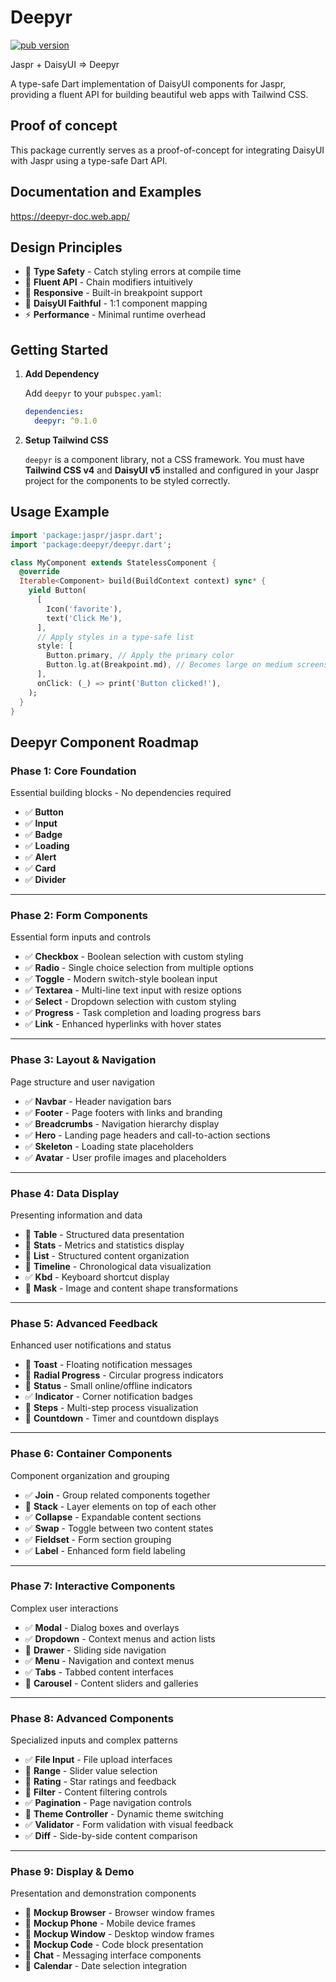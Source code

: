 # Deepyr

[![pub version](https://img.shields.io/pub/v/deepyr.svg)](https://pub.dev/packages/deepyr)

Jaspr + DaisyUI => Deepyr

A type-safe Dart implementation of DaisyUI components for Jaspr, providing a fluent API for building beautiful web apps with Tailwind CSS.

## Proof of concept

This package currently serves as a proof-of-concept for integrating DaisyUI with Jaspr using a type-safe Dart API.

## Documentation and Examples

https://deepyr-doc.web.app/

## **Design Principles**

- 🎯 **Type Safety** - Catch styling errors at compile time
- 🔧 **Fluent API** - Chain modifiers intuitively
- 📱 **Responsive** - Built-in breakpoint support
- 🎨 **DaisyUI Faithful** - 1:1 component mapping
- ⚡ **Performance** - Minimal runtime overhead

## Getting Started

1. **Add Dependency**

    Add `deepyr` to your `pubspec.yaml`:

    ```yaml
    dependencies:
      deepyr: ^0.1.0
    ```

2. **Setup Tailwind CSS**

    `deepyr` is a component library, not a CSS framework. You must have **Tailwind CSS v4** and **DaisyUI v5** installed and configured in your Jaspr project for the components to be styled correctly.

## Usage Example

```dart
import 'package:jaspr/jaspr.dart';
import 'package:deepyr/deepyr.dart';

class MyComponent extends StatelessComponent {
  @override
  Iterable<Component> build(BuildContext context) sync* {
    yield Button(
      [
        Icon('favorite'),
        text('Click Me'),
      ],
      // Apply styles in a type-safe list
      style: [
        Button.primary, // Apply the primary color
        Button.lg.at(Breakpoint.md), // Becomes large on medium screens and up
      ],
      onClick: (_) => print('Button clicked!'),
    );
  }
}
```

## Deepyr Component Roadmap

### **Phase 1: Core Foundation**

Essential building blocks - No dependencies required

- ✅ **Button**
- ✅ **Input**
- ✅ **Badge**
- ✅ **Loading**
- ✅ **Alert**
- ✅ **Card**
- ✅ **Divider**

---

### **Phase 2: Form Components**

Essential form inputs and controls

- ✅ **Checkbox** - Boolean selection with custom styling
- ✅ **Radio** - Single choice selection from multiple options
- ✅ **Toggle** - Modern switch-style boolean input
- ✅ **Textarea** - Multi-line text input with resize options
- ✅ **Select** - Dropdown selection with custom styling
- ✅ **Progress** - Task completion and loading progress bars
- ✅ **Link** - Enhanced hyperlinks with hover states

---

### **Phase 3: Layout & Navigation**

Page structure and user navigation

- ✅ **Navbar** - Header navigation bars
- ✅ **Footer** - Page footers with links and branding
- ✅ **Breadcrumbs** - Navigation hierarchy display
- ✅ **Hero** - Landing page headers and call-to-action sections
- ✅ **Skeleton** - Loading state placeholders
- ✅ **Avatar** - User profile images and placeholders

---

### **Phase 4: Data Display**

Presenting information and data

- 🔲 **Table** - Structured data presentation
- 🔲 **Stats** - Metrics and statistics display
- 🔲 **List** - Structured content organization
- 🔲 **Timeline** - Chronological data visualization
- ✅ **Kbd** - Keyboard shortcut display
- 🔲 **Mask** - Image and content shape transformations

---

### **Phase 5: Advanced Feedback**

Enhanced user notifications and status

- 🔲 **Toast** - Floating notification messages
- 🔲 **Radial Progress** - Circular progress indicators
- 🔲 **Status** - Small online/offline indicators
- ✅ **Indicator** - Corner notification badges
- 🔲 **Steps** - Multi-step process visualization
- 🔲 **Countdown** - Timer and countdown displays

---

### **Phase 6: Container Components**

Component organization and grouping

- ✅ **Join** - Group related components together
- 🔲 **Stack** - Layer elements on top of each other
- ✅ **Collapse** - Expandable content sections
- ✅ **Swap** - Toggle between two content states
- ✅ **Fieldset** - Form section grouping
- ✅ **Label** - Enhanced form field labeling

---

### **Phase 7: Interactive Components**

Complex user interactions

- ✅ **Modal** - Dialog boxes and overlays
- ✅ **Dropdown** - Context menus and action lists
- 🔲 **Drawer** - Sliding side navigation
- ✅ **Menu** - Navigation and context menus
- ✅ **Tabs** - Tabbed content interfaces
- 🔲 **Carousel** - Content sliders and galleries

---

### **Phase 8: Advanced Components**

Specialized inputs and complex patterns

- ✅ **File Input** - File upload interfaces
- 🔲 **Range** - Slider value selection
- 🔲 **Rating** - Star ratings and feedback
- 🔲 **Filter** - Content filtering controls
- ✅ **Pagination** - Page navigation controls
- 🔲 **Theme Controller** - Dynamic theme switching
- ✅ **Validator** - Form validation with visual feedback
- ✅ **Diff** - Side-by-side content comparison

---

### **Phase 9: Display & Demo**

Presentation and demonstration components

- 🔲 **Mockup Browser** - Browser window frames
- 🔲 **Mockup Phone** - Mobile device frames
- 🔲 **Mockup Window** - Desktop window frames
- 🔲 **Mockup Code** - Code block presentation
- 🔲 **Chat** - Messaging interface components
- 🔲 **Calendar** - Date selection integration
